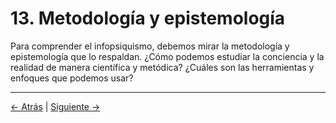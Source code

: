 # 13. Metodología y epistemología

Para comprender el infopsiquismo, debemos mirar la metodología y epistemología que lo respaldan. ¿Cómo podemos estudiar la conciencia y la realidad de manera científica y metódica? ¿Cuáles son las herramientas y enfoques que podemos usar?

---
<div class="navigation-links">
<a href="../12_Críticas_y_contraargumentos/" class="nav-link prev-link">← Atrás</a> | <a href="../14_Profundización_ética/" class="nav-link next-link">Siguiente →</a>
</div>
